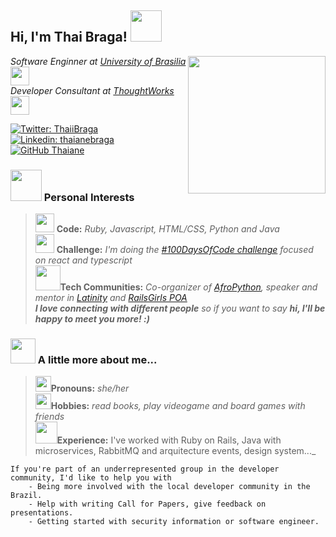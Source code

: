<h2> Hi, I'm Thai Braga! <img src="https://media.giphy.com/media/mGcNjsfWAjY5AEZNw6/giphy.gif" width="50"></h2>
<img align='right' src="https://media.giphy.com/media/ieyl9zmCjO4b4t6qoY/giphy.gif" width="220">
<p><em>Software Enginner at <a href="http://www.unb.br">University of Brasilia</a><img src="https://media.giphy.com/media/fYSnHlufseco8Fh93Z/giphy.gif" width="30"></br>Developer Consultant at <a href="https://www.thoughtworks.com">ThoughtWorks</a><img src="https://media.giphy.com/media/553ZGCzYHSQHXiFKA8/giphy.gif" width="30"></em></p>

[![Twitter: ThaiiBraga](https://img.shields.io/twitter/follow/ThaiiBraga?style=social)](https://twitter.com/ThaiiBraga)
[![Linkedin: thaianebraga](https://img.shields.io/badge/-thaianebraga-blue?style=flat-square&logo=Linkedin&logoColor=white&link=https://www.linkedin.com/in/thaianebraga/)](https://www.linkedin.com/in/thaianebraga/)
[![GitHub Thaiane](https://img.shields.io/github/followers/thaiane?label=follow&style=social)](https://github.com/Thaiane)


### <img src="https://media.giphy.com/media/VgCDAzcKvsR6OM0uWg/giphy.gif" width="50"> Personal Interests 

> <img src="https://media.giphy.com/media/WoXpsZ8tqOiRmzDqKe/giphy.gif" width="30"> **Code:** _Ruby, Javascript, HTML/CSS, Python and Java_ <br>
> <img src="https://media.giphy.com/media/KYG2W85RyoQEaJsQnJ/giphy.gif" width="30"> **Challenge:** _I'm doing the [#100DaysOfCode challenge](https://www.100daysofcode.com) focused on react and typescript_ <br>
> <img src="https://media.giphy.com/media/LnQjpWaON8nhr21vNW/giphy.gif" width="40">**Tech Communities:** _Co-organizer of [AfroPython](https://twitter.com/AfroPython), speaker and mentor in [Latinity](https://twitter.com/LatinityConf) and [RailsGirls POA](http://railsgirls.com/porto-alegre/portoalegre2019.html)_<br> _**I love connecting with different people** so if you want to say **hi, I'll be happy to meet you more! :)**_</ul>

### <img src="https://media.giphy.com/media/LoIFTSQ2JOBfEzS1Sl/giphy.gif" width="40"> A little more about me... 

> <img src="https://media.giphy.com/media/lQ1nGWPO13e2eBFfyF/giphy.gif" width="25">**Pronouns:** _she/her_ <br>
<img src="https://media.giphy.com/media/tXSZwvc2JPl4Y/giphy.gif" width="25">**Hobbies:** _read books, play videogame and board games with friends_ <br>
<img src="https://media.giphy.com/media/WUlplcMpOCEmTGBtBW/giphy.gif" width="35">**Experience:** I've worked with Ruby on Rails, Java with microservices, RabbitMQ and arquitecture events, design system..._

```
If you're part of an underrepresented group in the developer community, I'd like to help you with
    - Being more involved with the local developer community in the Brazil.
    - Help with writing Call for Papers, give feedback on presentations.
    - Getting started with security information or software engineer.
```
